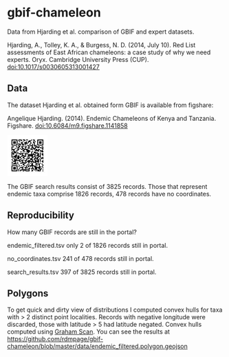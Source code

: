 # gbif-chameleon


Data from Hjarding et al. comparison of GBIF and expert datasets.

Hjarding, A., Tolley, K. A., & Burgess, N. D. (2014, July 10). Red List assessments of East African chameleons: a case study of why we need experts. Oryx. Cambridge University Press (CUP). [doi:10.1017/s0030605313001427](http://dx.doi.org/10.1017/s0030605313001427)

## Data

The dataset Hjarding et al. obtained form GBIF is available from figshare:

Angelique Hjarding. (2014). Endemic Chameleons of Kenya and Tanzania. Figshare. [doi:10.6084/m9.figshare.1141858](http://dx.doi.org/10.6084/m9.figshare.1141858)

![qr](https://github.com/rdmpage/gbif-chameleon/raw/master/data/qrcode.jpeg)

The GBIF search results consist of 3825 records. Those that represent endemic taxa comprise 1826 records, 478 records have no coordinates.

## Reproducibility

How many GBIF records are still in the portal?

endemic_filtered.tsv only 2 of 1826 records still in portal.

no_coordinates.tsv 241 of 478 records still in portal.

search_results.tsv 397 of 3825 records still in portal.

## Polygons

To get quick and dirty view of distributions I computed convex hulls for taxa with > 2 distinct point localities. Records with negative longitude were discarded, those with latitude > 5 had latitude negated. Convex hulls computed using [Graham Scan](http://en.wikipedia.org/wiki/Graham_scan). You can see the results at https://github.com/rdmpage/gbif-chameleon/blob/master/data/endemic_filtered.polygon.geojson




